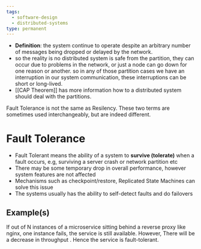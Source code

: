 ```yaml
---
tags:
  - software-design
  - distributed-systems
type: permanent
---
```


- **Definition**: the system continue to operate despite an arbitrary number of messages being dropped or delayed by the network.
- so the reality is no distributed system is safe from the partition, they can occur due to problems in the network, or just a node can go down for one reason or another. so in any of those partition cases we have an interruption in our system communication, these interruptions can be short or long-lived.
- [[CAP Theorem]] has more information how to a distributed system should deal with the partitions.

Fault Tolerance is not the same as Resilency. These two terms are sometimes used interchangeably, but are indeed different.

# Fault Tolerance

- Fault Tolerant means the ability of a system to **survive (tolerate)** when a fault occurs, e.g, surviving a server crash or network partition etc
- There may be some temporary drop in overall performance, however system features are not affected
- Mechanisms such as checkpoint/restore, Replicated State Machines can solve this issue
- The systems usually has the ability to self-detect faults and do failovers

## Example(s)


If out of N instances of a microservice sitting behind a reverse proxy like nginx, one instance fails, the service is still available. However, There will be a decrease in throughput . Hence the service is fault-tolerant.
